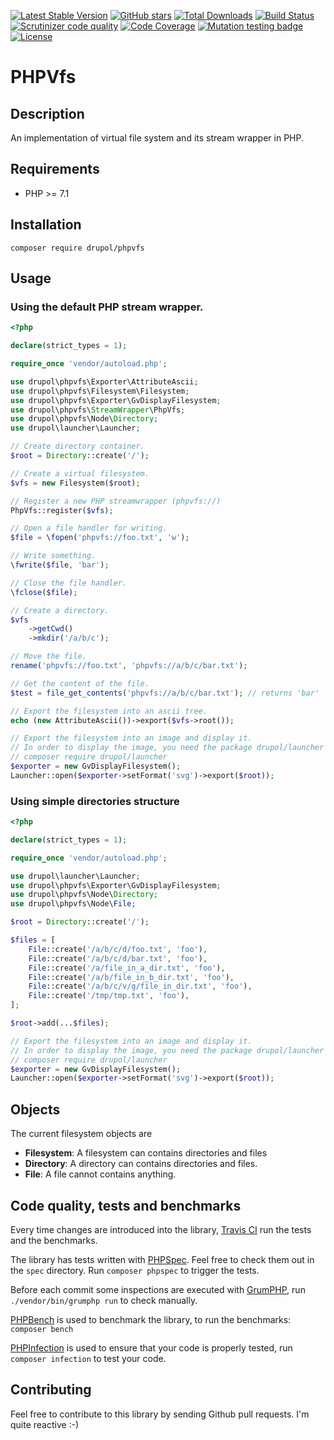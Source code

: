 [![Latest Stable Version](https://img.shields.io/packagist/v/drupol/phpvfs.svg?style=flat-square)](https://packagist.org/packages/drupol/phpvfs)
 [![GitHub stars](https://img.shields.io/github/stars/drupol/phpvfs.svg?style=flat-square)](https://packagist.org/packages/drupol/phpvfs)
 [![Total Downloads](https://img.shields.io/packagist/dt/drupol/phpvfs.svg?style=flat-square)](https://packagist.org/packages/drupol/phpvfs)
 [![Build Status](https://img.shields.io/travis/drupol/phpvfs/master.svg?style=flat-square)](https://travis-ci.org/drupol/phpvfs)
 [![Scrutinizer code quality](https://img.shields.io/scrutinizer/quality/g/drupol/phpvfs/master.svg?style=flat-square)](https://scrutinizer-ci.com/g/drupol/phpvfs/?branch=master)
 [![Code Coverage](https://img.shields.io/scrutinizer/coverage/g/drupol/phpvfs/master.svg?style=flat-square)](https://scrutinizer-ci.com/g/drupol/phpvfs/?branch=master)
 [![Mutation testing badge](https://badge.stryker-mutator.io/github.com/drupol/phpvfs/master)](https://stryker-mutator.github.io)
 [![License](https://img.shields.io/packagist/l/drupol/phpvfs.svg?style=flat-square)](https://packagist.org/packages/drupol/phpvfs)

# PHPVfs

## Description

An implementation of virtual file system and its stream wrapper in PHP.

## Requirements

* PHP >= 7.1

## Installation

```composer require drupol/phpvfs```

## Usage

### Using the default PHP stream wrapper.

```php
<?php

declare(strict_types = 1);

require_once 'vendor/autoload.php';

use drupol\phpvfs\Exporter\AttributeAscii;
use drupol\phpvfs\Filesystem\Filesystem;
use drupol\phpvfs\Exporter\GvDisplayFilesystem;
use drupol\phpvfs\StreamWrapper\PhpVfs;
use drupol\phpvfs\Node\Directory;
use drupol\launcher\Launcher;

// Create directory container.
$root = Directory::create('/');

// Create a virtual filesystem.
$vfs = new Filesystem($root);

// Register a new PHP streamwrapper (phpvfs://)
PhpVfs::register($vfs);

// Open a file handler for writing.
$file = \fopen('phpvfs://foo.txt', 'w');

// Write something.
\fwrite($file, 'bar');

// Close the file handler.
\fclose($file);

// Create a directory.
$vfs
    ->getCwd()
    ->mkdir('/a/b/c');

// Move the file.
rename('phpvfs://foo.txt', 'phpvfs://a/b/c/bar.txt');

// Get the content of the file.
$test = file_get_contents('phpvfs://a/b/c/bar.txt'); // returns 'bar'

// Export the filesystem into an ascii tree.
echo (new AttributeAscii())->export($vfs->root());

// Export the filesystem into an image and display it.
// In order to display the image, you need the package drupol/launcher
// composer require drupol/launcher
$exporter = new GvDisplayFilesystem();
Launcher::open($exporter->setFormat('svg')->export($root));
```

### Using simple directories structure

```php
<?php

declare(strict_types = 1);

require_once 'vendor/autoload.php';

use drupol\launcher\Launcher;
use drupol\phpvfs\Exporter\GvDisplayFilesystem;
use drupol\phpvfs\Node\Directory;
use drupol\phpvfs\Node\File;

$root = Directory::create('/');

$files = [
    File::create('/a/b/c/d/foo.txt', 'foo'),
    File::create('/a/b/c/d/bar.txt', 'foo'),
    File::create('/a/file_in_a_dir.txt', 'foo'),
    File::create('/a/b/file_in_b_dir.txt', 'foo'),
    File::create('/a/b/c/v/g/file_in_dir.txt', 'foo'),
    File::create('/tmp/tmp.txt', 'foo'),
];

$root->add(...$files);

// Export the filesystem into an image and display it.
// In order to display the image, you need the package drupol/launcher
// composer require drupol/launcher
$exporter = new GvDisplayFilesystem();
Launcher::open($exporter->setFormat('svg')->export($root));
```

## Objects

The current filesystem objects are
* **Filesystem**: A filesystem can contains directories and files
* **Directory**: A directory can contains directories and files.
* **File**: A file cannot contains anything.

## Code quality, tests and benchmarks

Every time changes are introduced into the library, [Travis CI](https://travis-ci.org/drupol/phpvfs/builds) run the tests and the benchmarks.

The library has tests written with [PHPSpec](http://www.phpspec.net/).
Feel free to check them out in the `spec` directory. Run `composer phpspec` to trigger the tests.

Before each commit some inspections are executed with [GrumPHP](https://github.com/phpro/grumphp), run `./vendor/bin/grumphp run` to check manually.

[PHPBench](https://github.com/phpbench/phpbench) is used to benchmark the library, to run the benchmarks: `composer bench`

[PHPInfection](https://github.com/infection/infection) is used to ensure that your code is properly tested, run `composer infection` to test your code.

## Contributing

Feel free to contribute to this library by sending Github pull requests. I'm quite reactive :-)
